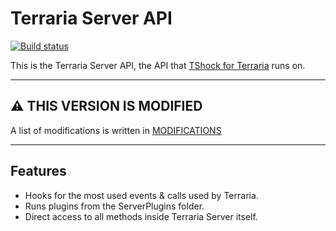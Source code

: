# Terraria Server API
[![Build status](https://ci.appveyor.com/api/projects/status/087ea1fsk231sc99/branch/general-devel?svg=true)](https://ci.appveyor.com/project/hakusaro/terrariaapi-server/branch/general-devel)

This is the Terraria Server API, the API that [TShock for Terraria](http://github.com/tshock/tshock) runs on.

---

## ⚠ THIS VERSION IS MODIFIED
A list of modifications is written in [MODIFICATIONS](MODIFICATIONS)

---

## Features

* Hooks for the most used events & calls used by Terraria.
* Runs plugins from the ServerPlugins folder.
* Direct access to all methods inside Terraria Server itself.
